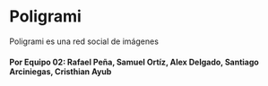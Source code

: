 # Poligrami
Poligrami es una red social de imágenes

#### Por Equipo 02: Rafael Peña, Samuel Ortíz, Alex Delgado, Santiago Arciniegas, Cristhian Ayub ####

